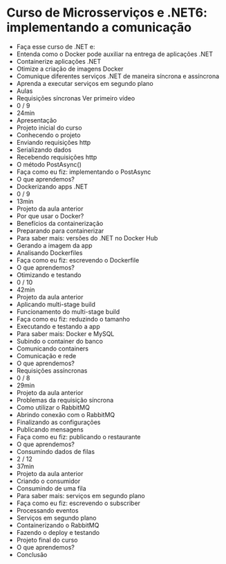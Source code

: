 # Curso de Microsserviços e .NET6: implementando a comunicação

* Faça esse curso de .NET e:
* Entenda como o Docker pode auxiliar na entrega de aplicações .NET
* Containerize aplicações .NET
* Otimize a criação de imagens Docker
* Comunique diferentes serviços .NET de maneira síncrona e assíncrona
* Aprenda a executar serviços em segundo plano
* Aulas
* Requisições síncronas Ver primeiro vídeo
* 0 / 9
* 24min
* Apresentação
* Projeto inicial do curso
* Conhecendo o projeto
* Enviando requisições http
* Serializando dados
* Recebendo requisições http
* O método PostAsync()
* Faça como eu fiz: implementando o PostAsync
* O que aprendemos?
* Dockerizando apps .NET
* 0 / 9
* 13min
* Projeto da aula anterior
* Por que usar o Docker?
* Benefícios da containerização
* Preparando para containerizar
* Para saber mais: versões do .NET no Docker Hub
* Gerando a imagem da app
* Analisando Dockerfiles
* Faça como eu fiz: escrevendo o Dockerfile
* O que aprendemos?
* Otimizando e testando
* 0 / 10
* 42min
* Projeto da aula anterior
* Aplicando multi-stage build
* Funcionamento do multi-stage build
* Faça como eu fiz: reduzindo o tamanho
* Executando e testando a app
* Para saber mais: Docker e MySQL
* Subindo o container do banco
* Comunicando containers
* Comunicação e rede
* O que aprendemos?
* Requisições assíncronas
* 0 / 8
* 29min
* Projeto da aula anterior
* Problemas da requisição síncrona
* Como utilizar o RabbitMQ
* Abrindo conexão com o RabbitMQ
* Finalizando as configurações
* Publicando mensagens
* Faça como eu fiz: publicando o restaurante
* O que aprendemos?
* Consumindo dados de filas
* 2 / 12
* 37min
* Projeto da aula anterior
* Criando o consumidor
* Consumindo de uma fila
* Para saber mais: serviços em segundo plano
* Faça como eu fiz: escrevendo o subscriber
* Processando eventos
* Serviços em segundo plano
* Containerizando o RabbitMQ
* Fazendo o deploy e testando
* Projeto final do curso
* O que aprendemos?
* Conclusão
